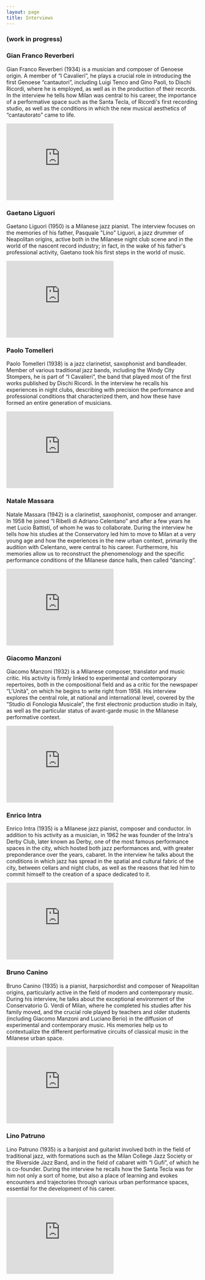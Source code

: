 ```yaml
---
layout: page
title: Interviews
---
```


### (work in progress)


### Gian Franco Reverberi

Gian Franco Reverberi (1934) is a musician and composer of Genoese origin. A member of “I Cavalieri”, he plays a crucial role in introducing the first Genoese “cantautori”, including Luigi Tenco and Gino Paoli, to Dischi Ricordi, where he is employed, as well as in the production of their records. In the interview he tells how Milan was central to his career, the importance of a performative space such as the Santa Tecla, of Ricordi's first recording studio, as well as the conditions in which the new musical aesthetics of “cantautorato” came to life.





<iframe width="280" height="200" src="https://www.youtube.com/embed/E-wiDg7Oa_A" frameborder="0" allow="autoplay; encrypted-media" allowfullscreen=""></iframe>





### Gaetano Liguori

Gaetano Liguori (1950) is a Milanese jazz pianist. The interview focuses on the memories of his father, Pasquale "Lino" Liguori, a jazz drummer of Neapolitan origins, active both in the Milanese night club scene and in the world of the nascent record industry; in fact, in the wake of his father's professional activity, Gaetano took his first steps in the world of music.






<iframe width="280" height="200" src="https://www.youtube.com/embed/-lzNykhh_PU" frameborder="0" allow="autoplay; encrypted-media" allowfullscreen=""></iframe>





### Paolo Tomelleri

Paolo Tomelleri (1938) is a jazz clarinetist, saxophonist and bandleader. Member of various traditional jazz bands, including the Windy City Stompers, he is part of “I Cavalieri”, the band that played most of the first works published by Dischi Ricordi. In the interview he recalls his experiences in night clubs, describing with precision the performance and professional conditions that characterized them, and how these have formed an entire generation of musicians.




<iframe width="280" height="200" src="https://www.youtube.com/embed/bBXRV2kQsI4" frameborder="0" allow="autoplay; encrypted-media" allowfullscreen=""></iframe>





### Natale Massara

Natale Massara (1942) is a clarinetist, saxophonist, composer and arranger. In 1958 he joined “I Ribelli di Adriano Celentano” and after a few years he met Lucio Battisti, of whom he was to collaborate. During the interview he tells how his studies at the Conservatory led him to move to Milan at a very young age and how the experiences in the new urban context, primarily the audition with Celentano, were central to his career. Furthermore, his memories allow us to reconstruct the phenomenology and the specific performance conditions of the Milanese dance halls, then called “dancing”.

<iframe width="280" height="200" src="https://www.youtube.com/embed/VsBMWWNWyow" frameborder="0" allow="autoplay; encrypted-media" allowfullscreen=""></iframe>





### Giacomo Manzoni

Giacomo Manzoni (1932) is a Milanese composer, translator and music critic. His activity is firmly linked to experimental and contemporary repertoires, both in the compositional field and as a critic for the newspaper “L'Unità”, on which he begins to write right from 1958. His interview explores the central role, at national and international level, covered by the “Studio di Fonologia Musicale”, the first electronic production studio in Italy, as well as the particular status of avant-garde music in the Milanese performative context.



<iframe width="280" height="200" src="https://www.youtube.com/embed/08PDtNigUvI" frameborder="0" allow="autoplay; encrypted-media" allowfullscreen=""></iframe>





### Enrico Intra

Enrico Intra (1935) is a Milanese jazz pianist, composer and conductor. In addition to his activity as a musician, in 1962 he was founder of the Intra's Derby Club, later known as Derby, one of the most famous performance spaces in the city, which hosted both jazz performances and, with greater preponderance over the years, cabaret. In the interview he talks about the conditions in which jazz has spread in the spatial and cultural fabric of the city, between cellars and night clubs, as well as the reasons that led him to commit himself to the creation of a space dedicated to it.




<iframe width="280" height="200" src="https://www.youtube.com/embed/BOB1lLGVd0A" frameborder="0" allow="autoplay; encrypted-media" allowfullscreen=""></iframe>





### Bruno Canino

Bruno Canino (1935) is a pianist, harpsichordist and composer of Neapolitan origins, particularly active in the field of modern and contemporary music. During his interview, he talks about the exceptional environment of the Conservatorio G. Verdi of Milan, where he completed his studies after his family moved, and the crucial role played by teachers and older students (including Giacomo Manzoni and Luciano Berio) in the diffusion of experimental and contemporary music. His memories help us to contextualize the different performative circuits of classical music in the Milanese urban space.




<iframe width="280" height="200" src="https://www.youtube.com/embed/NsAHcXIyqyk" frameborder="0" allow="autoplay; encrypted-media" allowfullscreen=""></iframe>





### Lino Patruno

Lino Patruno (1935) is a banjoist and guitarist involved both in the field of traditional jazz, with formations such as the Milan College Jazz Society or the Riverside Jazz Band, and in the field of cabaret with “I Gufi”, of which he is co-founder. During the interview he recalls how the Santa Tecla was for him not only a sort of home, but also a place of learning and evokes encounters and trajectories through various urban performance spaces, essential for the development of his career.





<iframe width="280" height="200" src="https://www.youtube.com/embed/uPrpF_YJIrY" frameborder="0" allow="autoplay; encrypted-media" allowfullscreen=""></iframe>
